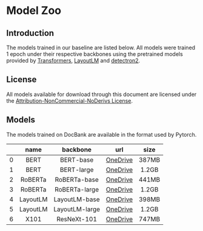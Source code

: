 # Model Zoo

## Introduction

The models trained in our baseline are listed below. All models were trained 1 epoch under their respective backbones using the pretrained models provided by [Transformers](https://github.com/huggingface/transformers#model-architectures), [LayoutLM](https://github.com/microsoft/unilm/tree/master/layoutlm#pre-trained-model) and [detectron2](https://github.com/facebookresearch/detectron2).


## License

All models available for download through this document are licensed under the [Attribution-NonCommercial-NoDerivs License](https://creativecommons.org/licenses/by-nc-nd/4.0/).

## Models

The models trained on DocBank are available in the format used by Pytorch. 

<!-- |   |   name   |    backbone    |    url   |  size |
|---|:--------:|:--------------:|:--------:|:-----:|
| 0 |   BERT   | BERT-base      | [Azure](https://conversationhub.blob.core.windows.net/docbank/MODEL_ZOO/bert_base_500k_epoch_1.zip)/[Google Drive](https://drive.google.com/file/d/1eHsEQVY0t8Iny6xr-pRMILLk3RtY0wZm/view?usp=sharing) | 387MB |
| 1 |   BERT   | BERT-large     | [Azure](https://conversationhub.blob.core.windows.net/docbank/MODEL_ZOO/bert_large_500k_epoch_1.zip)/[Google Drive](https://drive.google.com/file/d/1lt6oxUtv70MAozIOHl6ga69Xqw1i2arx/view?usp=sharing) | 1.2GB |
| 2 |  RoBERTa | RoBERTa-base   | [Azure](https://conversationhub.blob.core.windows.net/docbank/MODEL_ZOO/roberta_base_500k_epoch_1.zip)/[Google Drive](https://drive.google.com/file/d/10OuIgHPeO4JWZhMjuZTnrBh37wjL5f2s/view?usp=sharing) | 441MB |
| 3 |  RoBERTa | RoBERTa-large  | [Azure](https://conversationhub.blob.core.windows.net/docbank/MODEL_ZOO/roberta_large_500k_epoch_1.zip)/[Google Drive](https://drive.google.com/file/d/1SYY9xsNtQ_E7G_FWaKaFup8mPIhP1Txr/view?usp=sharing) | 1.2GB |
| 4 | LayoutLM | LayoutLM-base  | [Azure](https://conversationhub.blob.core.windows.net/docbank/MODEL_ZOO/layoutlm_base_500k_epoch_1.zip)/[Google Drive](https://drive.google.com/file/d/1QzxYr97noJlOhc6BCvKLxjPfcCKAVFw4/view?usp=sharing) | 398MB |
| 5 | LayoutLM | LayoutLM-large | [Azure](https://conversationhub.blob.core.windows.net/docbank/MODEL_ZOO/layoutlm_large_500k_epoch_1.zip)/[Google Drive](https://drive.google.com/file/d/13EkFiBKSeyNKF00sEGCXf9ZRb9k1GT-2/view?usp=sharing) | 1.2GB | -->

|   |   name   |    backbone    |    url   |  size |
|---|:--------:|:--------------:|:--------:|:-----:|
| 0 |   BERT   | BERT-base      | [OneDrive](https://buaaeducn-my.sharepoint.com/:u:/g/personal/liminghao1630_buaa_edu_cn/ERLmPzqNkORNikLbGUXQs7MBRw92xtsViLYJwz0u3TSBPw?e=2wubBU) | 387MB |
| 1 |   BERT   | BERT-large     | [OneDrive](https://buaaeducn-my.sharepoint.com/:u:/g/personal/liminghao1630_buaa_edu_cn/EZxK02BtFslGiOogUdk65pcBoDSWCpQ-e_ee76wPJ8Q2Sw?e=isMOoM) | 1.2GB |
| 2 |  RoBERTa | RoBERTa-base   | [OneDrive](https://buaaeducn-my.sharepoint.com/:u:/g/personal/liminghao1630_buaa_edu_cn/EeXgNftg1GtNtbkb5wVshlMBEXWbpSltQL0mAGnlGrsm1w?e=QEltle) | 441MB |
| 3 |  RoBERTa | RoBERTa-large  | [OneDrive](https://buaaeducn-my.sharepoint.com/:u:/g/personal/liminghao1630_buaa_edu_cn/EXNpG7IbGdZEl8oB7cGy-jIBK2w7zq-ypJ3Qi3YAJ4BvqA?e=gPnGGE) | 1.2GB |
| 4 | LayoutLM | LayoutLM-base  | [OneDrive](https://buaaeducn-my.sharepoint.com/:u:/g/personal/liminghao1630_buaa_edu_cn/EYypofKMw_9Bq4TZ21ILqe4BpsXTuS-zEbCXK1RFvvYsaQ?e=gaKjIi) | 398MB |
| 5 | LayoutLM | LayoutLM-large | [OneDrive](https://buaaeducn-my.sharepoint.com/:u:/g/personal/liminghao1630_buaa_edu_cn/EROwnJ-ZIMlJjktjo80QeYQB0u_eJ9daj8MrzDZg7XiPeQ?e=esdku6) | 1.2GB |
| 6 | X101 | ResNeXt-101 | [OneDrive](https://buaaeducn-my.sharepoint.com/:u:/g/personal/liminghao1630_buaa_edu_cn/EehPK3af4bxEi7sXbym557cBLAixlZu-UU222RlLRT0OSQ?e=xECtsV) | 747MB |


